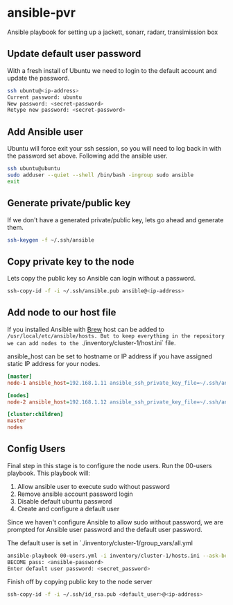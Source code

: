 # ansible-pvr

Ansible playbook for setting up a jackett, sonarr, radarr, transimission box

## Update default user password

With a fresh install of Ubuntu we need to login to the default account and update the password.

```bash
ssh ubuntu@<ip-address>
Current password: ubuntu
New password: <secret-password>
Retype new password: <secret-password>
```

## Add Ansible user

Ubuntu will force exit your ssh session, so you will need to log back in with the password set above. Following add the ansible user.

``` bash
ssh ubuntu@ubuntu
sudo adduser --quiet --shell /bin/bash -ingroup sudo ansible
exit
```

## Generate private/public key

If we don't have a generated private/public key, lets go ahead and generate them.

```bash
ssh-keygen -f ~/.ssh/ansible 
```

## Copy private key to the node

Lets copy the public key so Ansible can login without a password.

```bash
ssh-copy-id -f -i ~/.ssh/ansible.pub ansible@<ip-address>
```

## Add node to our host file

If you installed Ansible with [Brew](https://brew.sh/) host can be added to `/usr/local/etc/ansible/hosts. But to keep everything in the repository we can add nodes to the `./inventory/cluster-1/host.ini` file. 

ansible_host can be set to hostname or IP address if you have assigned static IP address for your nodes.

```ini
[master]
node-1 ansible_host=192.168.1.11 ansible_ssh_private_key_file=~/.ssh/ansible ansible_user=ansible hostname=node-1

[nodes]
node-2 ansible_host=192.168.1.12 ansible_ssh_private_key_file=~/.ssh/ansible ansible_user=ansible hostname=node-2

[cluster:children]
master
nodes
```

## Config Users

Final step in this stage is to configure the node users. Run the 00-users playbook. This playbook will:

1. Allow ansible user to execute sudo without password
2. Remove ansible account password login
3. Disable default ubuntu password
4. Create and configure a default user

Since we haven't configure Ansible to allow sudo without password, we are prompted for Ansible user password and the default user password.

The default user is set in `./inventory/cluster-1/group_vars/all.yml

```bash
ansible-playbook 00-users.yml -i inventory/cluster-1/hosts.ini --ask-become-pass
BECOME pass: <ansible-password>
Enter default user password: <secret_password>
```
 
Finish off by copying public key to the node server

```bash
ssh-copy-id -f -i ~/.ssh/id_rsa.pub <default_user>@<ip-address>
```